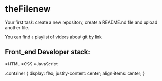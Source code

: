 # theFilenew
Your first task: create a new repository, create a README.nd file and upload another file.

You can find a playlist of videos about git by [link](https://www.youtube.com/watch?v=RIrYWhjdK_o)

## Front_end Developer stack:
*HTML
﻿﻿*CSS
﻿﻿*JavaScript

.container {
  display: flex;
  justify-content: center;
  align-items: center;
}
